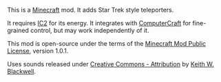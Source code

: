 This is a [Minecraft](http://www.minecraft.net/) mod. It adds Star Trek style teleporters. 

It requires [IC2](http://industrial-craft.net/) for its energy. It integrates with [ComputerCraft](http://computercraft.info/) for fine-grained control, but may work independently of it.

This mod is open-source under the terms of the [Minecraft Mod Public License](http://www.mod-buildcraft.com/MMPL-1.0.txt), version 1.0.1.

Uses sounds released under [Creative Commons - Attribution](http://creativecommons.org/licenses/by/3.0/) by [Keith W. Blackwell](http://www.freesound.org/people/zimbot/).
